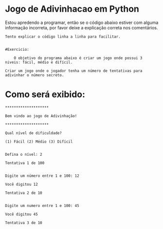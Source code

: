 # Jogo de Adivinhacao em Python

Estou apredendo a programar, então se o código abaixo estiver com alguma informação incorreta, por favor deixe a explicação correta nos comentários. 


	Tento explicar o código linha a linha para facilitar.


	#Exercicio: 

        O objetivo do programa abaixo é criar um jogo onde possui 3 niveis: fácil, médio e difícil.

	Criar um jogo onde o jogador tenha um número de tentativas para adivinhar o número secreto.
		    
# Como será exibido:


	********************

	Bem vindo ao jogo de Adivinhação!

	********************

	Qual nível de dificuldade?

	(1) Fácil (2) Médio (3) Difícil


	Defina o nível: 2

	Tentativa 1 de 100


	Digite um número entre 1 e 100: 12

	Você digitou 12

	Tentativa 2 de 10


	Digite um numero entre 1 e 100: 45

	Você digitou 45

	Tentativa 3 de 10
